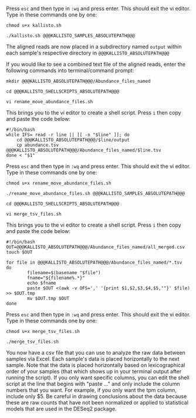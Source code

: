 Press `esc` and then type in `:wq` and press enter. 
This should exit the vi editor. Type in these commands one by one:

	chmod u+x kallisto.sh

	./kallisto.sh @@@KALLISTO_SAMPLES_ABSOLUTEPATH@@@

The aligned reads are now placed in a subdirectory named `output` within each sample's respective directory in `@@@KALLISTO_ABSOLUTEPATH@@@`

If you would like to see a combined text file of the aligned reads, enter the following commands into terminal/command prompt:

	mkdir @@@KALLISTO_ABSOLUTEPATH@@@/Abundance_files_named
	
	cd @@@KALLISTO_SHELLSCRIPTS_ABSOLUTEPATH@@@
	
	vi rename_move_abundance_files.sh

This brings you to the vi editor to create a shell script. Press `i` then copy and paste the code below:

	#!/bin/bash
	while IFS= read -r line || [[ -n "$line" ]]; do
		cd @@@KALLISTO_ABSOLUTEPATH@@@/$line/output
		cp abundance.tsv @@@KALLISTO_ABSOLUTEPATH@@@/Abundance_files_named/$line.tsv
	done < "$1"

Press `esc` and then type in `:wq` and press enter. 
This should exit the vi editor. Type in these commands one by one:

	chmod u+x rename_move_abundance_files.sh
	
	./rename_move_abundance_files.sh @@@KALLISTO_SAMPLES_ABSOLUTEPATH@@@
	
	cd @@@KALLISTO_SHELLSCRIPTS_ABSOLUTEPATH@@@
	
	vi merge_tsv_files.sh

This brings you to the vi editor to create a shell script. Press `i` then copy and paste the code below:

	#!/bin/bash
	OUT=@@@KALLISTO_ABSOLUTEPATH@@@/Abundance_files_named/all_merged.csv
	touch $OUT
	
	for file in @@@KALLISTO_ABSOLUTEPATH@@@/Abundance_files_named/*.tsv
	do
	        filename=$(basename "$file")
	        fname="${filename%.*}"
	        echo $fname
	        paste $OUT <(awk -v OFS=',' '{print $1,$2,$3,$4,$5,""}' $file) >> $OUT.tmp
	        mv $OUT.tmp $OUT
	done

Press `esc` and then type in `:wq` and press enter. 
This should exit the vi editor. Type in these commands one by one:

	chmod u+x merge_tsv_files.sh
	
	./merge_tsv_files.sh

You now have a csv file that you can use to analyze the raw data between samples via Excel. Each sample's data is placed horizontally to the next sample. Note that the data is placed horizontally based on lexicographical order of your samples (that which shows up in your terminal output after running the script). If you only want specific columns, you can edit the shell script at the line that begins with "paste ..." and only include the column numbers that you want. For example, if you only want the tpm column, include only $5. Be careful in drawing conclusions about the data because these are raw counts that have not been normalized or applied to statistical models that are used in the DESeq2 package.

